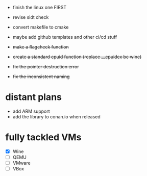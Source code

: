 - finish the linux one FIRST
- revise sidt check
- convert makefile to cmake
- maybe add github templates and other ci/cd stuff

- ~~make a flagcheck function~~
- ~~create a standard cpuid function (replace __cpuidex bc wine)~~
- ~~fix the pointer destruction error~~
- ~~fix the inconsistent naming~~ 


# distant plans
- add ARM support
- add the library to conan.io when released


# fully tackled VMs
- [x] Wine
- [ ] QEMU
- [ ] VMware
- [ ] VBox
